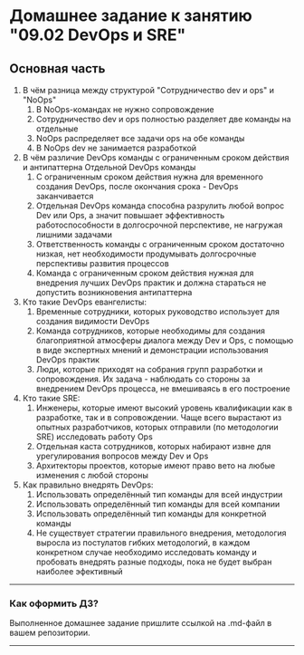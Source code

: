 # Домашнее задание к занятию "09.02 DevOps и SRE"

## Основная часть

1. В чём разница между структурой "Сотрудничество dev и ops" и "NoOps"
   1. В NoOps-командах не нужно сопровождение
   2. Сотрудничество dev и ops полностью разделяет две команды на отдельные
   3. NoOps распределяет все задачи ops на обе команды
   4. В NoOps dev не занимается разработкой
2. В чём различие DevOps команды с ограниченным сроком действия и антипаттерна Отдельной DevOps команды
   1. С ограниченным сроком действия нужна для временного создания DevOps, после окончания срока - DevOps заканчивается
   2. Отдельная DevOps команда способна разрулить любой вопрос Dev или Ops, а значит повышает эффективность работоспособности в долгосрочной перспективе, не нагружая лишними задачами
   3. Ответственность команды с ограниченным сроком достаточно низкая, нет необходимости  продумывать долгосрочные перспективы развития процессов
   4. Команда с ограниченным сроком действия нужная для внедрения лучших DevOps практик и должна стараться не допустить возникновения антипаттерна
3. Кто такие DevOps евангелисты:
   1. Временные сотрудники, которых руководство использует для создания видимости DevOps
   2. Команда сотрудников, которые необходимы для создания благоприятной атмосферы диалога между Dev и Ops, с помощью в виде экспертных мнений и демонстрации использования DevOps практик
   3. Люди, которые приходят на собрания групп разработки и сопровождения. Их задача - наблюдать со стороны за внедрением DevOps процесса, не вмешиваясь в его построение
4. Кто такие SRE:
   1. Инженеры, которые имеют высокий уровень квалификации как в разработке, так и в сопровождении. Чаще всего вырастают из опытных разработчиков, которых отправили (по методологии SRE) исследовать работу Ops
   2. Отдельная каста сотрудников, которых набирают извне для урегулирования вопросов между Dev и Ops
   3. Архитекторы проектов, которые имеют право вето на любые изменения с любой стороны
5. Как правильно внедрять DevOps:
   1. Использовать определённый тип команды для всей индустрии
   2. Использовать определённый тип команды для всей компании
   3. Использовать определённый тип команды для конкретной команды
   4. Не существует стратегии правильного внедрения, методология выросла из постулатов гибких методологий, в каждом конкретном случае необходимо исследовать команду и пробовать внедрять разные подходы, пока не будет выбран наиболее эфективный

---

### Как оформить ДЗ?

Выполненное домашнее задание пришлите ссылкой на .md-файл в вашем репозитории.

---
